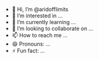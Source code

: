 - 👋 Hi, I’m @aridofflimits
- 👀 I’m interested in ...
- 🌱 I’m currently learning ...
- 💞️ I’m looking to collaborate on ...
- 📫 How to reach me ...
- 😄 Pronouns: ...
- ⚡ Fun fact: ...

<!---
aridofflimits/aridofflimits is a ✨ special ✨ repository because its `README.md` (this file) appears on your GitHub profile.
You can click the Preview link to take a look at your changes.
--->
